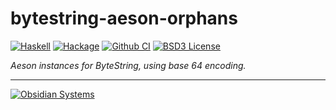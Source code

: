 # bytestring-aeson-orphans
[![Haskell](https://img.shields.io/badge/language-Haskell-orange.svg)](https://haskell.org) [![Hackage](https://img.shields.io/hackage/v/bytestring-aeson-orphans.svg)](https://hackage.haskell.org/package/bytestring-aeson-orphans) [![Github CI](https://github.com/obsidiansystems/bytestring-aeson-orphans/workflows/Haskell%20CI/badge.svg)](https://github.com/obsidiansystems/bytestring-aeson-orphans/actions) [![BSD3 License](https://img.shields.io/badge/license-BSD3-blue.svg)](https://github.com/obsidiansystems/bytestring-aeson-orphans/blob/master/LICENSE)

_Aeson instances for ByteString, using base 64 encoding._

***
[![Obsidian Systems](https://obsidian.systems/static/images/ObsidianSystemsLogo.svg)](https://obsidian.systems)
